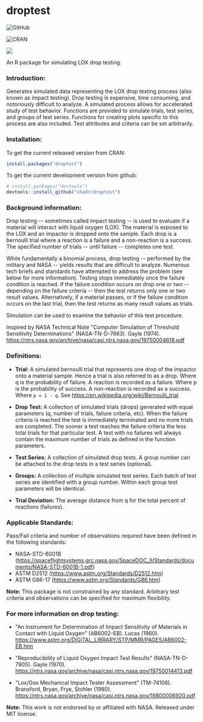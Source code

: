 # droptest


![GitHub](https://img.shields.io/github/license/mashape/apistatus.svg)

![CRAN](http://www.r-pkg.org/badges/version/droptest)

[![](https://cranlogs.r-pkg.org/badges/grand-total/droptest)](https://cran.r-project.org/package=droptest)

An R package for simulating LOX drop testing.

### Introduction:

Generates simulated data representing the LOX drop testing process (also known
as impact testing). Drop testing is expensive, time consuming, and notoriously
difficult to analyze. A simulated process allows for accelerated study of test
behavior. Functions are provided to simulate trials, test series, and groups of
test series. Functions for creating plots specific to this process are also
included. Test attributes and criteria can be set arbitrarily.

### Installation:

To get the current released version from CRAN:

```R
install.packages("droptest")
```

To get the current development version from github:

```R
# install.packages("devtools")
devtools::install_github("chadr/droptest")
```

### Background information:

Drop testing -- sometimes called impact testing -- is used to evaluate if a
material will interact with liquid oxygen (LOX). The material is exposed to the
LOX and an impactor is dropped onto the sample. Each drop is a bernoulli trial
where a reaction is a failure and a non-reaction is a success. The specified
number of trials -- until failure -- completes one test.

While fundamentally a binomial process, drop testing -- performed by the
military and NASA -- yields results that are difficult to analyze. Numerous tech
briefs and standards have attempted to address the problem (see below for more
information). Testing stops immediately once the failure condition is reached.
If the failure condition occurs on drop one or two -- depending on the failure
criteria -- then the test returns only one or two result values. Alternatively,
if a material passes, or if the failure condition occurs on the last
trial, then the test returns as many result values as trials.

Simulation can be used to examine the behavior of this test procedure.

Inspired by NASA Technical Note "Computer Simulation of Threshold Sensitivity
Determinations" (NASA-TN-D-7663). Gayle (1974).
https://ntrs.nasa.gov/archive/nasa/casi.ntrs.nasa.gov/19750004618.pdf

### Definitions:

* **Trial:** A simulated bernoulli trial that represents one drop of the
  impactor onto a material sample. Hence a trial is also referred to as a drop.
  Where q is the probability of failure. A reaction is recorded as a failure.
  Where p is the probability of success. A non-reaction is recorded as a
  success. Where ```p = 1 - q```. See https://en.wikipedia.org/wiki/Bernoulli_trial
 
* **Drop Test:** A collection of simulated trials (drops) generated with equal
  parameters (q, number of trials, failure criteria, etc). When the failure
  criteria is reached the test is immediately terminated and no more trials are
  completed. The sooner a test reaches the failure criteria the less total
  trials for that particular test. A test with no failures will always contain
  the maximum number of trials as defined in the function parameters.
 
* **Test Series:** A collection of simulated drop tests. A group number can be
  attached to the drop tests in a test series (optional).
 
*  **Groups:** A collection of multiple simulated test series. Each batch of
  test series are identified with a group number. Within each group test
  parameters will be identical.
 
* **Trial Deviation:** The average distance from q for the total percent of
  reactions (failures).

### Applicable Standards:

Pass/Fail criteria and number of observations required have been defined in the
following standards:

* NASA-STD-6001B
(https://spaceflightsystems.grc.nasa.gov/SpaceDOC_II/Standards/documents/NASA-STD-6001B-1.pdf)
* ASTM D2512 (https://www.astm.org/Standards/D2512.htm)
* ASTM G86-17 (https://www.astm.org/Standards/G86.htm)

**Note:** This package is not constrained by any standard. Arbitrary test 
criteria and observations can be specified for maximum flexibility.

### For more information on drop testing: 
* "An Instrument for Determination of Impact Sensitivity of Materials in Contact with 
Liquid Oxygen" (AB6002-EB). Lucas (1960). 
https://www.astm.org/DIGITAL_LIBRARY/STP/MMR/PAGES/AB6002-EB.htm

* "Reproducibility of Liquid Oxygen Impact Test Results" (NASA-TN-D-7905).
Gayle (1970).
https://ntrs.nasa.gov/archive/nasa/casi.ntrs.nasa.gov/19750014413.pdf

* "Lox/Gox Mechanical Impact Tester Assessment" (TM-74106). Bransford, Bryan,
Frye, Stohler (1980).
https://ntrs.nasa.gov/archive/nasa/casi.ntrs.nasa.gov/19800006920.pdf

**Note:** This work is not endorsed by or affiliated with NASA. Released under
MIT license.